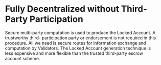 # Fully Decentralized without Third-Party Participation

Secure multi-party computation is used to produce the Locked Account. A trustworthy third- participation party or endorsement is not required in this procedure. All we need is secure routes for information exchange and computation by Validators. The Locked Account generation technique is less expensive and more flexible than the trusted third-party escrow account scheme.

